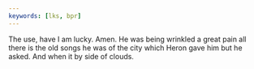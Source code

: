 ```yaml
---
keywords: [lks, bpr]
---
```


The use, have I am lucky. Amen. He was being wrinkled a great pain all there is the old songs he was of the city which Heron gave him but he asked. And when it by side of clouds. 
